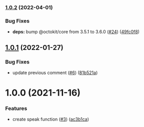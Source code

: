 ### [1.0.2](https://github.com/levibostian/cathy/compare/1.0.1...1.0.2) (2022-04-01)


### Bug Fixes

* **deps:** bump @octokit/core from 3.5.1 to 3.6.0 ([#24](https://github.com/levibostian/cathy/issues/24)) ([49fc0f8](https://github.com/levibostian/cathy/commit/49fc0f82356a9047e2fda1b294b72119142a5834))

## [1.0.1](https://github.com/levibostian/cathy/compare/1.0.0...1.0.1) (2022-01-27)


### Bug Fixes

* update previous comment ([#6](https://github.com/levibostian/cathy/issues/6)) ([81b521a](https://github.com/levibostian/cathy/commit/81b521a64ceac57c8dde737416a81e5e292ae89b))

# 1.0.0 (2021-11-16)


### Features

* create speak function ([#3](https://github.com/levibostian/cathy/issues/3)) ([ac3b1ca](https://github.com/levibostian/cathy/commit/ac3b1ca2605b93b300f6bc94078a85848b7ef94f))
